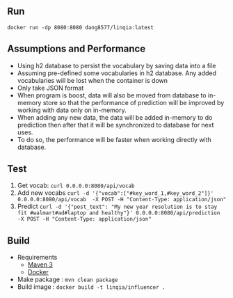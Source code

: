 ## Run
`docker run -dp 8080:8080 dang8577/linqia:latest`

## Assumptions and Performance

- Using h2 database to persist the vocabulary by saving data into a file
- Assuming pre-defined some vocabularies in h2 database. Any added vocabularies will be lost when the container is down
- Only take JSON format
- When program is boost, data will also be moved from database to in-memory store so that the performance of prediction will 
be improved by working with data only on in-memory.
- When adding any new data, the data will be added in-memory to do prediction then after that it will be synchronized to database
for next uses.
- To do so, the performance will be faster when working directly with database.

## Test

1. Get vocab: `curl 0.0.0.0:8080/api/vocab`
1. Add new vocabs `curl -d '{"vocab":["#key_word_1,#key_word_2"]}' 0.0.0.0:8080/api/vocab  -X POST -H "Content-Type: application/json"`
1. Predict `curl -d '{"post_text": "My new year resolution is to stay fit #walmart#ad#laptop and healthy"}' 0.0.0.0:8080/api/prediction  -X POST -H "Content-Type: application/json"`

## Build
- Requirements
    - [Maven 3](https://maven.apache.org)
    - [Docker](https://www.docker.com/products/docker-desktop/alternatives)
- Make package : `mvn clean package`
- Build image : `docker build -t linqia/influencer .`
